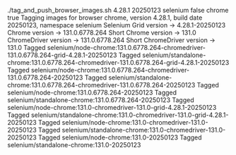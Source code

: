 ./tag_and_push_browser_images.sh 4.28.1 20250123 selenium false chrome true
Tagging images for browser chrome, version 4.28.1, build date 20250123, namespace selenium
Selenium Grid version -> 4.28.1-20250123
Chrome version -> 131.0.6778.264
Short Chrome version -> 131.0
ChromeDriver version -> 131.0.6778.264
Short ChromeDriver version -> 131.0
Tagged selenium/node-chrome:131.0.6778.264-chromedriver-131.0.6778.264-grid-4.28.1-20250123
Tagged selenium/standalone-chrome:131.0.6778.264-chromedriver-131.0.6778.264-grid-4.28.1-20250123
Tagged selenium/node-chrome:131.0.6778.264-chromedriver-131.0.6778.264-20250123
Tagged selenium/standalone-chrome:131.0.6778.264-chromedriver-131.0.6778.264-20250123
Tagged selenium/node-chrome:131.0.6778.264-20250123
Tagged selenium/standalone-chrome:131.0.6778.264-20250123
Tagged selenium/node-chrome:131.0-chromedriver-131.0-grid-4.28.1-20250123
Tagged selenium/standalone-chrome:131.0-chromedriver-131.0-grid-4.28.1-20250123
Tagged selenium/node-chrome:131.0-chromedriver-131.0-20250123
Tagged selenium/standalone-chrome:131.0-chromedriver-131.0-20250123
Tagged selenium/node-chrome:131.0-20250123
Tagged selenium/standalone-chrome:131.0-20250123
